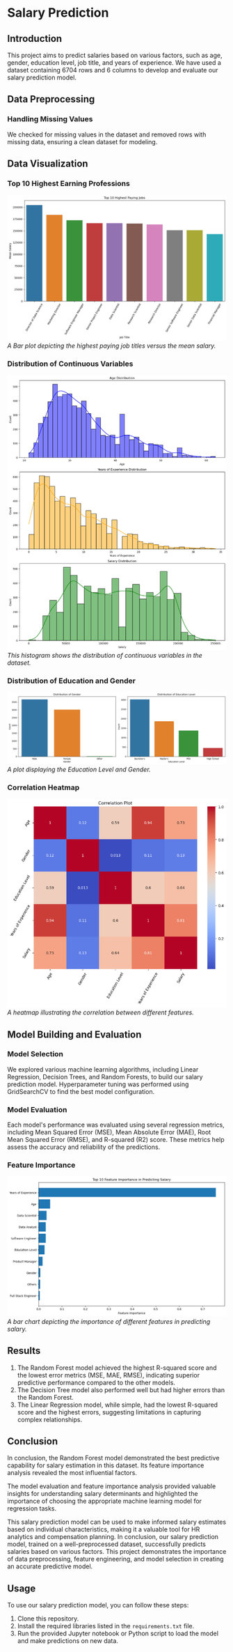 # Salary Prediction

## Introduction
This project aims to predict salaries based on various factors, such as age, gender, education level, job title, and years of experience. We have used a dataset containing 6704 rows and 6 columns to develop and evaluate our salary prediction model.

## Data Preprocessing

### Handling Missing Values
We checked for missing values in the dataset and removed rows with missing data, ensuring a clean dataset for modeling.

## Data Visualization

### Top 10 Highest Earning Professions
![Gender Distribution](images/Top10.png)
*A Bar plot depicting the highest paying job titles versus the mean salary.*

### Distribution of Continuous Variables
![Age Distribution](images/Distribution.png)
*This histogram shows the distribution of continuous variables in the dataset.*

### Distribution of Education and Gender
![Salary vs. Education](images/ed&gender_distribution.png)
*A plot displaying the Education Level and Gender.*

### Correlation Heatmap
![Correlation Heatmap](images/Heatmap.png)
*A heatmap illustrating the correlation between different features.*

## Model Building and Evaluation

### Model Selection
We explored various machine learning algorithms, including Linear Regression, Decision Trees, and Random Forests, to build our salary prediction model. Hyperparameter tuning was performed using GridSearchCV to find the best model configuration.

### Model Evaluation

Each model's performance was evaluated using several regression metrics, including Mean Squared Error (MSE), Mean Absolute Error (MAE), Root Mean Squared Error (RMSE), and R-squared (R2) score. These metrics help assess the accuracy and reliability of the predictions.

### Feature Importance
![Feature Importance](images/Feature_Imp.png)
*A bar chart depicting the importance of different features in predicting salary.*

## Results

1. The Random Forest model achieved the highest R-squared score and the lowest error metrics (MSE, MAE, RMSE), indicating superior predictive performance compared to the other models.
2. The Decision Tree model also performed well but had higher errors than the Random Forest.
3. The Linear Regression model, while simple, had the lowest R-squared score and the highest errors, suggesting limitations in capturing complex relationships.

## Conclusion

In conclusion, the Random Forest model demonstrated the best predictive capability for salary estimation in this dataset. Its feature importance analysis revealed the most influential factors.

The model evaluation and feature importance analysis provided valuable insights for understanding salary determinants and highlighted the importance of choosing the appropriate machine learning model for regression tasks.

This salary prediction model can be used to make informed salary estimates based on individual characteristics, making it a valuable tool for HR analytics and compensation planning. In conclusion, our salary prediction model, trained on a well-preprocessed dataset, successfully predicts salaries based on various factors. This project demonstrates the importance of data preprocessing, feature engineering, and model selection in creating an accurate predictive model.

## Usage

To use our salary prediction model, you can follow these steps:

1. Clone this repository.
2. Install the required libraries listed in the `requirements.txt` file.
3. Run the provided Jupyter notebook or Python script to load the model and make predictions on new data.
